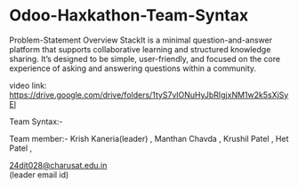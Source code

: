 # Odoo-Haxkathon-Team-Syntax

Problem-Statement
Overview 
StackIt is a minimal question-and-answer platform that supports collaborative 
learning and structured knowledge sharing. It’s designed to be simple, user-friendly, 
and focused on the core experience of asking and answering questions within a 
community. 

video link:
https://drive.google.com/drive/folders/1tyS7vlONuHyJbRIgjxNM1w2k5sXjSyEl

Team Syntax:-

Team member:-
Krish Kaneria(leader) , 
Manthan Chavda , 
Krushil Patel , 
Het Patel , 

24dit028@charusat.edu.in  
(leader email id)
